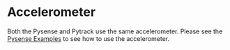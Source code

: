 # Accelerometer

Both the Pysense and Pytrack use the same accelerometer. Please see the [Pysense Examples](../pysense/README.md) to see how to use the accelerometer.
